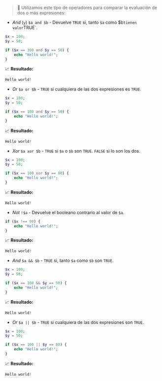 > 📝 Utilizamos este tipo de operadores para comparar la evaluación de dos o más expresiones:

* _And_ (`y`) `$a and $b` - Devuelve `TRUE` si, tanto `$a` como $b` tienen valor `TRUE`.

```php
$x = 100;  
$y = 50;

if ($x == 100 and $y == 50) {
    echo "Hello world!";
}
```
📈 **Resultado:**
```php
Hello world!
```

* _Or_ `$a or $b` - `TRUE` si cualquiera de las dos expresiones es `TRUE`.

```php
$x = 100;  
$y = 50;

if ($x == 100 and $y == 50) {
    echo "Hello world!";
}
```
📈 **Resultado:**
```php
Hello world!
```

* _Xor_ `$a xor $b` - `TRUE` si `$a` o `$b` son `TRUE`. `FALSE` si lo son los dos.

```php
$x = 100;  
$y = 50;

if ($x == 100 xor $y == 80) {
    echo "Hello world!";
}
```
📈 **Resultado:**
```php
Hello world!
```

* _Not_ `!$a` - Devuelve el booleano contrario al valor de `$a`.

```php
if ($x !== 90) {
    echo "Hello world!";
}
```
📈 **Resultado:**
```php
Hello world!
```

* _And_ `$a && $b` - `TRUE` si, tanto `$a` como `$b` son `TRUE`.

```php
$x = 100;  
$y = 50;

if ($x == 100 && $y == 50) {
    echo "Hello world!";
}
```
📈 **Resultado:**
```php
Hello world!
```

* _Or_ `$a || $b` - `TRUE` si cualquiera de las dos expresiones son `TRUE`.

```php
$x = 100;  
$y = 50;

if ($x == 100 || $y == 80) {
    echo "Hello world!";
}
```
📈 **Resultado:**
```php
Hello world!
```